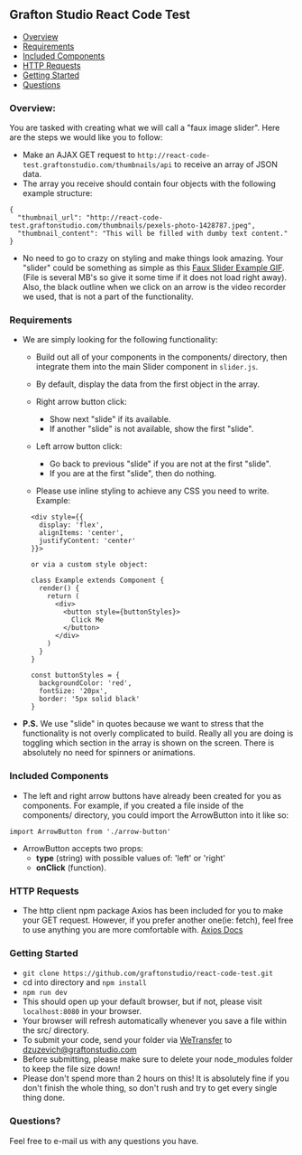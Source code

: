## Grafton Studio React Code Test

- [Overview](#overview)
- [Requirements](#requirements)
- [Included Components](#included-components)
- [HTTP Requests](#http-requests)
- [Getting Started](#getting-started)
- [Questions](#questions)

### Overview:
You are tasked with creating what we will call a "faux image slider". Here are the steps we would like you to follow:

- Make an AJAX GET request to `http://react-code-test.graftonstudio.com/thumbnails/api` to receive an array of JSON data.
- The array you receive should contain four objects with the following example structure:
```
{
  "thumbnail_url": "http://react-code-test.graftonstudio.com/thumbnails/pexels-photo-1428787.jpeg",
  "thumbnail_content": "This will be filled with dumby text content."
}
```
- No need to go to crazy on styling and make things look amazing. Your "slider" could be something as simple as this [Faux Slider Example GIF](http://react-code-test.graftonstudio.com/thumbnails/code-test.gif). (File is several MB's so give it some time if it does not load right away). Also, the black outline when we click on an arrow is the video recorder we used, that is not a part of the functionality.

### Requirements
- We are simply looking for the following functionality:
  - Build out all of your components in the components/ directory, then integrate them into the main Slider component in `slider.js`.
  - By default, display the data from the first object in the array.
  - Right arrow button click:
    - Show next "slide" if its available.
    - If another "slide" is not available, show the first "slide".

  - Left arrow button click:
    - Go back to previous "slide" if you are not at the first "slide".
    - If you are at the first "slide", then do nothing.
  - Please use inline styling to achieve any CSS you need to write. Example:
  ```
    <div style={{
      display: 'flex',
      alignItems: 'center',
      justifyContent: 'center'
    }}>

    or via a custom style object:

    class Example extends Component {
      render() {
        return (
          <div>
            <button style={buttonStyles}>
              Click Me
            </button>
          </div>
        )
      }
    }

    const buttonStyles = {
      backgroundColor: 'red',
      fontSize: '20px',
      border: '5px solid black'
    }
  ```

- **P.S.** We use "slide" in quotes because we want to stress that the functionality is not overly complicated to build. Really all you are doing is toggling which section in the array is shown on the screen. There is absolutely no need for spinners or animations.

### Included Components
- The left and right arrow buttons have already been created for you as components. For example, if you created a file
inside of the components/ directory, you could import the ArrowButton into it like so:
```
import ArrowButton from './arrow-button'
```
- ArrowButton accepts two props:
  - **type** (string) with possible values of: 'left' or 'right'
  - **onClick** (function).

### HTTP Requests
- The http client npm package Axios has been included for you to make your GET request. However, if you prefer another one(ie: fetch), feel free to use anything you are more comfortable with. [Axios Docs](https://github.com/axios/axios)

### Getting Started
- `git clone https://github.com/graftonstudio/react-code-test.git`
- cd into directory and `npm install`
- `npm run dev`
- This should open up your default browser, but if not, please visit `localhost:8080` in your browser.
- Your browser will refresh automatically whenever you save a file within the src/ directory.
- To submit your code, send your folder via [WeTransfer](https://wetransfer.com/) to dzuzevich@graftonstudio.com
- Before submitting, please make sure to delete your node_modules folder to keep the file size down!
- Please don't spend more than 2 hours on this! It is absolutely fine if you don't finish the whole thing, so don't rush and try to get every single thing done.

### Questions?
Feel free to e-mail us with any questions you have.
